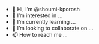 - 👋 Hi, I’m @shoumi-kporosh
- 👀 I’m interested in ...
- 🌱 I’m currently learning ...
- 💞️ I’m looking to collaborate on ...
- 📫 How to reach me ...

<!---
shoumi-kporosh/shoumi-kporosh is a ✨ special ✨ repository because its `README.md` (this file) appears on your GitHub profile.
You can click the Preview link to take a look at your changes.
--->
